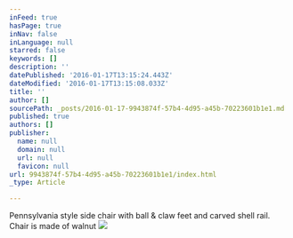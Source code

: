 ```yaml
---
inFeed: true
hasPage: true
inNav: false
inLanguage: null
starred: false
keywords: []
description: ''
datePublished: '2016-01-17T13:15:24.443Z'
dateModified: '2016-01-17T13:15:08.033Z'
title: ''
author: []
sourcePath: _posts/2016-01-17-9943874f-57b4-4d95-a45b-70223601b1e1.md
published: true
authors: []
publisher:
  name: null
  domain: null
  url: null
  favicon: null
url: 9943874f-57b4-4d95-a45b-70223601b1e1/index.html
_type: Article

---
```

Pennsylvania style side chair with ball & claw feet and carved shell rail. Chair is made of walnut ![](https://s3-us-west-2.amazonaws.com/the-grid-img/p/95ad1724f7bfcbeb00a69ed92289ea9a1bbab901.jpg)